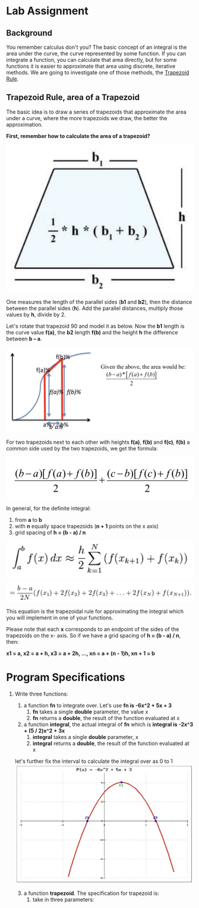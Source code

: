# Lab Assignment

## Background

You remember calculus don't you? The basic concept of an integral is the area under the curve, the curve represented by some function. If you can integrate a function, you can calculate that area directly, but for some functions it is easier to approximate that area using discrete, iterative methods. We are going to investigate one of those methods, the [Trapezoid Rule](http://en.wikipedia.org/wiki/Trapezoidal_rule).

## Trapezoid Rule, area of a Trapezoid

The basic idea is to draw a series of trapezoids that approximate the area under a curve, where the more trapezoids we draw, the better the approximation.

**First, remember how to calculate the area of a trapezoid?**

![](https://raw.githubusercontent.com/liutiantian233/CPP-Lab/master/Lab03/lab03-1.png)

One measures the length of the parallel sides (**b1** and **b2**), then the distance between the parallel sides (**h**). Add the parallel distances, multiply those values by **h**, divide by 2.

Let's rotate that trapezoid 90 and model it as below. Now the **b1** length is the curve value **f(a)**, the **b2** length **f(b)** and the height **h** the difference between **b – a**.

![](https://raw.githubusercontent.com/liutiantian233/CPP-Lab/master/Lab03/lab03-2.png)

For two trapezoids next to each other with heights **f(a)**, **f(b)** and **f(c)**, **f(b)** a common side used by the two trapezoids, we get the formula:

![](https://raw.githubusercontent.com/liutiantian233/CPP-Lab/master/Lab03/lab03-3.png)

In general, for the definite integral:

1. from **a** to **b**
2. with **n** equally space trapezoids (**n + 1** points on the x axis)
3. grid spacing of **h = (b - a) / n**

![](https://raw.githubusercontent.com/liutiantian233/CPP-Lab/master/Lab03/lab03-4.png)

![](https://raw.githubusercontent.com/liutiantian233/CPP-Lab/master/Lab03/lab03-5.png)

This equation is the trapezoidal rule for approximating the integral which you will implement in one of your functions.

Please note that each **x** corresponds to an endpoint of the sides of the trapezoids on the x- axis. So if we have a grid spacing of **h = (b - a) / n**, then:

**x1 = a, x2 = a + h, x3 = a + 2h, ..., xn = a + (n - 1)h, xn + 1 = b**

# Program Specifications

1. Write three functions:
   1. a function **fn** to integrate over. Let's use **fn is -6x^2 + 5x + 3**
      1. **fn** takes a single **double** parameter, the value x
      2. **fn** returns a **double**, the result of the function evaluated at x
   2. a function **integral**, the actual integral of **fn** which is **integral is -2x^3 + (5 / 2)x^2 + 3x**
      1. **integral** takes a single **double** parameter, x
      2. **integral** returns a **double**, the result of the function evaluated at x
   
   let's further fix the interval to calculate the integral over as 0 to 1
   ![](https://raw.githubusercontent.com/liutiantian233/CPP-Lab/master/Lab03/lab03-6.png)
   
   3. a function **trapezoid**. The specification for trapezoid is:
      1. take in three parameters:
